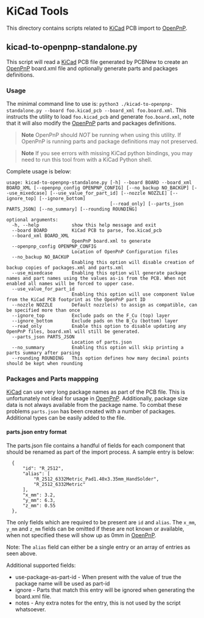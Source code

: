 # KiCad Tools

This directory contains scripts related to [KiCad](www.kicad.org) PCB import to [OpenPnP](www.openpnp.org).

## kicad-to-openpnp-standalone.py

This script will read a [KiCad](www.kicad.org) PCB file generated by PCBNew to create
an [OpenPnP](www.openpnp.org) board.xml file and optionally generate parts and
packages definitions.

### Usage

The minimal command line to use is: `python3 ./kicad-to-openpnp-standalone.py --board foo.kicad_pcb --board_xml foo.board.xml`.
This instructs the utility to load `foo.kicad_pcb` and generate `foo.board.xml`, note that it will also
modify the [OpenPnP](www.openpnp.org) parts and packages definitions.

> **Note**
> OpenPnP should *NOT* be running when using this utility. If OpenPnP is running parts and package definitions may not preserved.

> **Note**
> If you see errors with missing KiCad python bindings, you may need to run this tool from with a KiCad Python shell.

Complete usage is below:
```
usage: kicad-to-openpnp-standalone.py [-h] --board BOARD --board_xml BOARD_XML [--openpnp_config OPENPNP_CONFIG] [--no_backup NO_BACKUP] [--use_mixedcase] [--use_value_for_part_id] [--nozzle NOZZLE] [--ignore_top] [--ignore_bottom]
                                      [--read_only] [--parts_json PARTS_JSON] [--no_summary] [--rounding ROUNDING]

optional arguments:
  -h, --help            show this help message and exit
  --board BOARD         KiCad PCB to parse, foo.kicad_pcb
  --board_xml BOARD_XML
                        OpenPnP board.xml to generate
  --openpnp_config OPENPNP_CONFIG
                        Location of OpenPnP Configuration files
  --no_backup NO_BACKUP
                        Enabling this option will disable creation of backup copies of packages.xml and parts.xml
  --use_mixedcase       Enabling this option will generate package names and part names using the values as-is from the PCB. When not enabled all names will be forced to upper case.
  --use_value_for_part_id
                        Enabling this option will use component Value from the KiCad PCB footprint as the OpenPnP part ID
  --nozzle NOZZLE       Default nozzle(s) to assign as compatible, can be specified more than once
  --ignore_top          Exclude pads on the F_Cu (top) layer
  --ignore_bottom       Exclude pads on the B_Cu (bottom) layer
  --read_only           Enable this option to disable updating any OpenPnP files, board.xml will still be generated.
  --parts_json PARTS_JSON
                        Location of parts.json
  --no_summary          Enabling this option will skip printing a parts summary after parsing
  --rounding ROUNDING   This option defines how many decimal points should be kept when rounding
```

### Packages and Parts mappping

[KiCad](www.kicad.org) can use very long package names as part of the PCB file. This
is unfortunately not ideal for usage in [OpenPnP](www.openpnp.org). Additionally,
package size data is not always available from the package name. To combat these
problems `parts.json` has been created with a number of packages. Additional types
can be easily added to the file.

#### parts.json entry format

The parts.json file contains a handful of fields for each component that should be
renamed as part of the import process. A sample entry is below:

```
  {
      "id": "R_2512",
      "alias": [
          "R_2512_6332Metric_Pad1.40x3.35mm_HandSolder",
          "R_2512_6332Metric"
      ],
      "x_mm": 3.2,
      "y_mm": 6.3,
      "z_mm": 0.55
  },
```

The only fields which are required to be present are `id` and `alias`. The `x_mm`,
`y_mm` and `z_mm` fields can be omitted if these are not known or available, when
not specified these will show up as 0mm in [OpenPnP](www.openpnp.org).

Note: The `alias` field can either be a single entry or an array of entries as
seen above.

Additional supported fields:
* use-package-as-part-id - When present with the value of true the package name will be used as part-id
* ignore - Parts that match this entry will be ignored when generating the board.xml file.
* notes - Any extra notes for the entry, this is not used by the script whatsoever.
